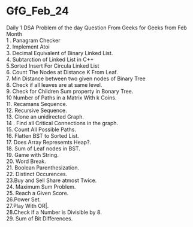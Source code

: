 # GfG_Feb_24
Daily 1 DSA Problem of the day Question From Geeks for Geeks from Feb Month
<br> 1 . Panagram Checker <br> 2. Implement Atoi <br> 3. Decimal Equivalent of Binary Linked List. <br> 4. Subtarction of Linked List in C++ <br> 5.Sorted Insert For Circula Linked List <br> 6. Count The Nodes at Distance K From Leaf.<br> 7. Min Distance between two given nodes of Binary Tree <br> 8. Check if all leaves are at same level. <br> 9. Check for Children Sum property in Bonary Tree. <br> 10 Number of Paths in a Matrix With k Coins. <br>11. Recamans Sequence.<br> 12. Recursive Sequence. <br> 13. Clone an unidirected Graph.<br> 14 . Find all Critical Connections in the graph.<br> 15. Count All Possible Paths.<br>16. Flatten BST to Sorted List.<br> 17. Does Array Represemts Heap?.<br> 18. Sum of Leaf nodes in BST. <br> 19. Game with String.<br> 20. Word Break.<br> 21. Boolean Parenthesization.<br> 22. Distinct Occurences.<br> 23.Buy and Sell Share atmost Twice.<br> 24. Maximum Sum Problem.<br> 25. Reach a Given Score.<br> 26.Power Set.<br> 27.Play With OR|.<br> 28.Check if a Number is Divisible by 8. <br> 29. Sum of Bit Differences.
